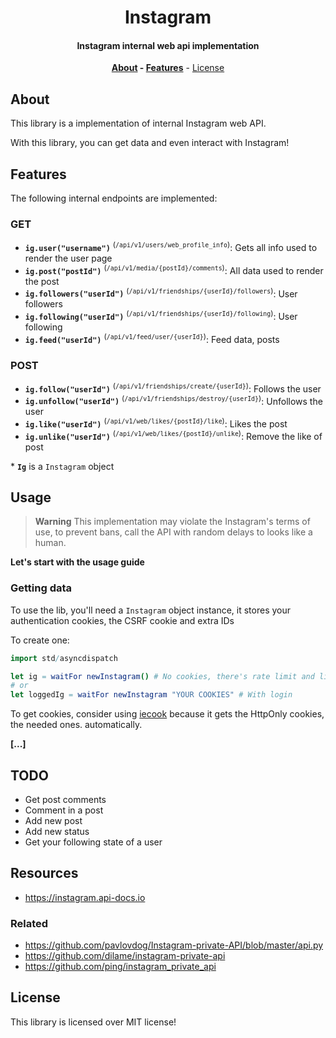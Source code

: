 <div align=center>

# Instagram

#### Instagram internal web api implementation

**[About](#about) - [Features](#features)** - [License](#license)

</div>

## About

This library is a implementation of internal Instagram web API.

With this library, you can get data and even interact with Instagram!

## Features

The following internal endpoints are implemented:

### GET

- **`ig.user("username")`** <sup>(`/api/v1/users/web_profile_info`)</sup>: Gets all info used to render the user page
- **`ig.post("postId")`** <sup>(`/api/v1/media/{postId}/comments`)</sup>: All data used to render the post
- **`ig.followers("userId")`** <sup>(`/api/v1/friendships/{userId}/followers`)</sup>: User followers
- **`ig.following("userId")`** <sup>(`/api/v1/friendships/{userId}/following`)</sup>: User following
- **`ig.feed("userId")`** <sup>(`/api/v1/feed/user/{userId}`)</sup>: Feed data, posts

### POST

- **`ig.follow("userId")`** <sup>(`/api/v1/friendships/create/{userId}`)</sup>: Follows the user
- **`ig.unfollow("userId")`** <sup>(`/api/v1/friendships/destroy/{userId}`)</sup>: Unfollows the user
- **`ig.like("userId")`** <sup>(`/api/v1/web/likes/{postId}/like`)</sup>: Likes the post
- **`ig.unlike("userId")`** <sup>(`/api/v1/web/likes/{postId}/unlike`)</sup>: Remove the like of post

\* **`Ig`** is a `Instagram` object

## Usage

> **Warning**
> This implementation may violate the Instagram's terms of use, to prevent bans,
> call the API with random delays to looks like a human.

**Let's start with the usage guide**

### Getting data

To use the lib, you'll need a `Instagram` object instance, it stores your
authentication cookies, the CSRF cookie and extra IDs

To create one:

```nim
import std/asyncdispatch

let ig = waitFor newInstagram() # No cookies, there's rate limit and limited just to GET functions
# or
let loggedIg = waitFor newInstagram "YOUR COOKIES" # With login
```

To get cookies, consider using [iecook](https://github.com/thisago/iecook) because it gets the HttpOnly cookies, the needed ones. automatically.

**[...]**

## TODO

- Get post comments
- Comment in a post
- Add new post
- Add new status
- Get your following state of a user

## Resources

- https://instagram.api-docs.io

### Related

- https://github.com/pavlovdog/Instagram-private-API/blob/master/api.py
- https://github.com/dilame/instagram-private-api
- https://github.com/ping/instagram_private_api

## License

This library is licensed over MIT license!
